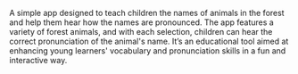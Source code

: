 A simple app designed to teach children the names of animals in the forest 
and help them hear how the names are pronounced. The app features a variety of forest 
animals, and with each selection, children can hear the correct pronunciation of the animal's name. 
It’s an educational tool aimed at enhancing young learners' vocabulary and pronunciation skills in a fun and interactive way.

